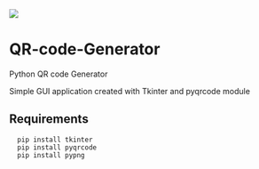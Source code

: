 <img src='https://raw.githubusercontent.com/gpasxalis/images/main/python.png?token=ACUHQOLIKVMJBBOTWXBPGIDBLTHKO' width=-80% height=-80%>

# QR-code-Generator
Python QR code Generator

Simple GUI application created with Tkinter and pyqrcode module

## Requirements
      pip install tkinter
      pip install pyqrcode
      pip install pypng
